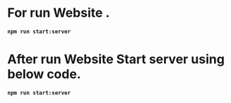 # For run Website .
**`npm run start:server`**
# After run Website Start server using below code.
**`npm run start:server`**
